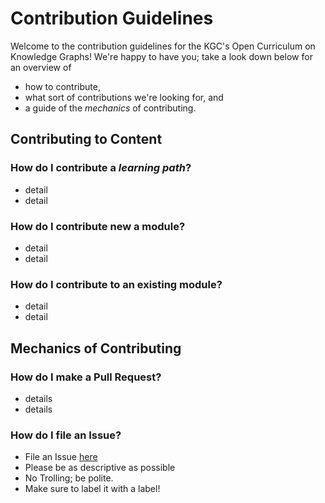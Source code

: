 # Contribution Guidelines
Welcome to the contribution guidelines for the KGC's Open Curriculum on Knowledge Graphs! We're happy to have you; take a look down below for an overview of
* how to contribute, 
* what sort of contributions we're looking for, and 
* a guide of the _mechanics_ of contributing.

## Contributing to Content

### How do I contribute a _learning path_?
* detail
* detail

### How do I contribute new a module?
* detail
* detail

### How do I contribute to an existing module?
* detail
* detail

## Mechanics of Contributing

### How do I make a Pull Request?
* details
* details

### How do I file an Issue?
* File an Issue [here](https://github.com/KGConf/open-kg-curriculum/issues)
* Please be as descriptive as possible
* No Trolling; be polite.
* Make sure to label it with a label!
